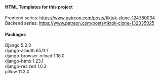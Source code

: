 #### HTML Templates for this project
Frontend series: https://www.patreon.com/posts/tiktok-clone-124780034<br>
Backend series: https://www.patreon.com/posts/tiktok-clone-132335025


#### Packages
Django                5.2.3<br>
django-allauth        65.11.1<br>
django-browser-reload 1.18.0<br>
django-htmx           1.23.1<br>
django-resized        1.0.3<br>
pillow                11.3.0<br>

